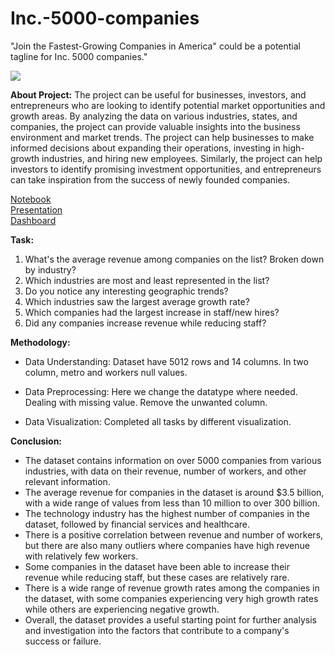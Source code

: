 
# Inc.-5000-companies
"Join the Fastest-Growing Companies in America" could be a potential tagline for Inc. 5000 companies."

![](https://cdn.geekwire.com/wp-content/uploads/2019/08/Screen-Shot-2019-08-14-at-3.07.37-PM.png)

**About Project:**
The project can be useful for businesses, investors, and entrepreneurs who are looking to identify potential market opportunities and growth areas. By analyzing the data on various industries, states, and companies, the project can provide valuable insights into the business environment and market trends. The project can help businesses to make informed decisions about expanding their operations, investing in high-growth industries, and hiring new employees. Similarly, the project can help investors to identify promising investment opportunities, and entrepreneurs can take inspiration from the success of newly founded companies.

[Notebook](https://github.com/khushiyadav2022/Inc.-5000-companies/blob/3dab71b3ef7b3b44a25b82d45cbdec6f79c986cb/inc-5000-companies-anlysis.ipynb)<br>
[Presentation](https://github.com/khushiyadav2022/Inc.-5000-companies/blob/3dab71b3ef7b3b44a25b82d45cbdec6f79c986cb/Inc%205000%20companies%20analysis%20Presentation.pdf)<br>
[Dashboard](https://github.com/khushiyadav2022/Inc.-5000-companies/blob/fb31949c80c30af854ff0d786f9770f429a037ee/Inc%205000%20Company%20Analysis%20Dashboard.twbx)

**Task:**
1. What's the average revenue among companies on the list? Broken down by industry?
2. Which industries are most and least represented in the list?
3. Do you notice any interesting geographic trends?
4. Which industries saw the largest average growth rate?
5. Which companies had the largest increase in staff/new hires?
6. Did any companies increase revenue while reducing staff?

**Methodology:**
- Data Understanding: Dataset have 5012 rows and 14 columns. In two column, metro and workers null values.

- Data Preprocessing: Here we change the datatype where needed. Dealing with missing
value. Remove the unwanted column.

- Data Visualization: Completed all tasks by different visualization.

**Conclusion:**
- The dataset contains information on over 5000 companies from various industries, with data on their revenue, number of workers, and other relevant information.
- The average revenue for companies in the dataset is around $3.5 billion, with a wide range of values from less than 10 million to over 300 billion.
- The technology industry has the highest number of companies in the dataset, followed by financial services and healthcare.
- There is a positive correlation between revenue and number of workers, but there are also many outliers where companies have high revenue with relatively few workers.
- Some companies in the dataset have been able to increase their revenue while reducing staff, but these cases are relatively rare.
- There is a wide range of revenue growth rates among the companies in the dataset, with some companies experiencing very high growth rates while others are experiencing negative growth.
- Overall, the dataset provides a useful starting point for further analysis and investigation into the factors that contribute to a company's success or failure.
